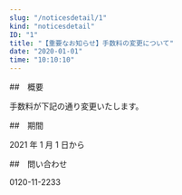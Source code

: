 ```yaml
---
slug: "/noticesdetail/1"
kind: "noticesdetail"
ID: "1"
title: "【重要なお知らせ】手数料の変更について"
date: "2020-01-01"
time: "10:10:10"
---
```


##　概要

手数料が下記の通り変更いたします。

##　期間

2021 年 1 月 1 日から

##　問い合わせ

0120-11-2233
